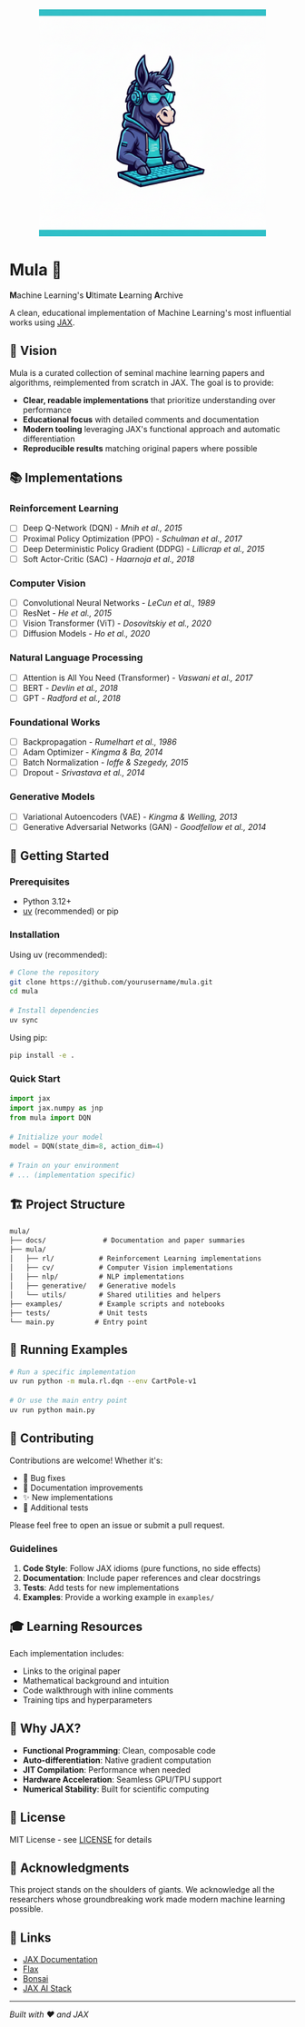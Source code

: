 <div align="center">
  <img src="docs/assets/mula.png" alt="Mula Logo" width="400"/>
</div>

# Mula 🚀

**M**achine Learning's **U**ltimate **L**earning **A**rchive

A clean, educational implementation of Machine Learning's most influential works using [JAX](https://github.com/google/jax).

## 🎯 Vision

Mula is a curated collection of seminal machine learning papers and algorithms, reimplemented from scratch in JAX. The goal is to provide:

- **Clear, readable implementations** that prioritize understanding over performance
- **Educational focus** with detailed comments and documentation
- **Modern tooling** leveraging JAX's functional approach and automatic differentiation
- **Reproducible results** matching original papers where possible

## 📚 Implementations

### Reinforcement Learning
- [ ] Deep Q-Network (DQN) - *Mnih et al., 2015*
- [ ] Proximal Policy Optimization (PPO) - *Schulman et al., 2017*
- [ ] Deep Deterministic Policy Gradient (DDPG) - *Lillicrap et al., 2015*
- [ ] Soft Actor-Critic (SAC) - *Haarnoja et al., 2018*

### Computer Vision
- [ ] Convolutional Neural Networks - *LeCun et al., 1989*
- [ ] ResNet - *He et al., 2015*
- [ ] Vision Transformer (ViT) - *Dosovitskiy et al., 2020*
- [ ] Diffusion Models - *Ho et al., 2020*

### Natural Language Processing
- [ ] Attention is All You Need (Transformer) - *Vaswani et al., 2017*
- [ ] BERT - *Devlin et al., 2018*
- [ ] GPT - *Radford et al., 2018*

### Foundational Works
- [ ] Backpropagation - *Rumelhart et al., 1986*
- [ ] Adam Optimizer - *Kingma & Ba, 2014*
- [ ] Batch Normalization - *Ioffe & Szegedy, 2015*
- [ ] Dropout - *Srivastava et al., 2014*

### Generative Models
- [ ] Variational Autoencoders (VAE) - *Kingma & Welling, 2013*
- [ ] Generative Adversarial Networks (GAN) - *Goodfellow et al., 2014*

## 🚀 Getting Started

### Prerequisites

- Python 3.12+
- [uv](https://github.com/astral-sh/uv) (recommended) or pip

### Installation

Using uv (recommended):
```bash
# Clone the repository
git clone https://github.com/yourusername/mula.git
cd mula

# Install dependencies
uv sync
```

Using pip:
```bash
pip install -e .
```

### Quick Start

```python
import jax
import jax.numpy as jnp
from mula import DQN

# Initialize your model
model = DQN(state_dim=8, action_dim=4)

# Train on your environment
# ... (implementation specific)
```

## 🏗️ Project Structure

```
mula/
├── docs/              # Documentation and paper summaries
├── mula/
│   ├── rl/           # Reinforcement Learning implementations
│   ├── cv/           # Computer Vision implementations
│   ├── nlp/          # NLP implementations
│   ├── generative/   # Generative models
│   └── utils/        # Shared utilities and helpers
├── examples/         # Example scripts and notebooks
├── tests/            # Unit tests
└── main.py          # Entry point
```

## 🧪 Running Examples

```bash
# Run a specific implementation
uv run python -m mula.rl.dqn --env CartPole-v1

# Or use the main entry point
uv run python main.py
```

## 🤝 Contributing

Contributions are welcome! Whether it's:

- 🐛 Bug fixes
- 📝 Documentation improvements
- ✨ New implementations
- 🧪 Additional tests

Please feel free to open an issue or submit a pull request.

### Guidelines

1. **Code Style**: Follow JAX idioms (pure functions, no side effects)
2. **Documentation**: Include paper references and clear docstrings
3. **Tests**: Add tests for new implementations
4. **Examples**: Provide a working example in `examples/`

## 🎓 Learning Resources

Each implementation includes:

- Links to the original paper
- Mathematical background and intuition
- Code walkthrough with inline comments
- Training tips and hyperparameters

## 📖 Why JAX?

- **Functional Programming**: Clean, composable code
- **Auto-differentiation**: Native gradient computation
- **JIT Compilation**: Performance when needed
- **Hardware Acceleration**: Seamless GPU/TPU support
- **Numerical Stability**: Built for scientific computing

## 📄 License

MIT License - see [LICENSE](LICENSE) for details

## 🙏 Acknowledgments

This project stands on the shoulders of giants. We acknowledge all the researchers whose groundbreaking work made modern machine learning possible.

## 🔗 Links

- [JAX Documentation](https://jax.readthedocs.io/)
- [Flax](https://flax.readthedocs.io/en/stable/)
- [Bonsai](https://github.com/jax-ml/bonsai/tree/main)
- [JAX AI Stack](https://github.com/jax-ml/jax-ai-stack?tab=readme-ov-file#jax-ai-stack)


---

*Built with ❤️ and JAX*